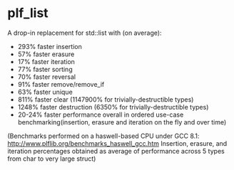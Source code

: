 # plf_list
A drop-in replacement for std::list with (on average):

* 293% faster insertion
* 57% faster erasure
* 17% faster iteration
* 77% faster sorting
* 70% faster reversal
* 91% faster remove/remove_if
* 63% faster unique
* 811% faster clear (1147900% for trivially-destructible types)
* 1248% faster destruction (6350% for trivially-destructible types)
* 20-24% faster performance overall in ordered use-case benchmarking(insertion, erasure and iteration on the fly and over time)

(Benchmarks performed on a haswell-based CPU under GCC 8.1: http://www.plflib.org/benchmarks_haswell_gcc.htm
Insertion, erasure, and iteration percentages obtained as average of performance across 5 types from char to very large struct)
